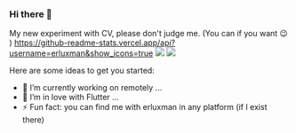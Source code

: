 ### Hi there 👋
My new experiment with CV, please don't judge me.  (You can if you want 😉 ) 
https://github-readme-stats.vercel.app/api?username=erluxman&show_icons=true
![](https://i.imgur.com/L046AjR.png)
![](https://i.imgur.com/pgR1eMd.png)

Here are some ideas to get you started:

- 🔭 I’m currently working on remotely ...
- 🌱 I’m in love with Flutter ...
- ⚡ Fun fact: you can find me with erluxman in any platform (if I exist there)
